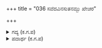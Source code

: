 +++
title = "036 ಸವೆದವಿನಸುತನಮ್ಬು ಖೇಚರ"

+++

<details><summary>ಗದ್ಯ (ಕ.ಗ.ಪ) </summary>

36. ಕರ್ಣನ ಬಾಣಾವಳಿಗಳು ಸವೆದವು. ಚಿತ್ರಸೇನನ ಶರ ಪ್ರಯೋಗಕ್ಕೆ ಅವನ ಕವಚ ಸೀಸಕಗಳು ಕವಚಗಳ ಮೇಲೆ , ಬಾಣಗಳು ಕವಚದಂತೆ  ಚುಚ್ಚಿಕೊಂಡವು.  ಎಡಬಲ ಭಾಗಗಳಿಂದ ಗಂಧರ್ವಸೇನೆ ಕವಿದವು. ಈ ಸೇನೆ ಪ್ರಯೋಗಿಸಿದ ಬಾಣ ವರ್ಷಕ್ಕೆ ಕರ್ಣನ ರಥಾಶ್ವಗಳು ಅತ್ತಿಂದಿತ್ತ ಓಡುತ್ತಿದ್ದವು.
</details>

<details><summary>ಪದಾರ್ಥ (ಕ.ಗ.ಪ) </summary>

ಡವರಿಸು - ಡಾವರಿಸು - ಅತ್ತಿತ್ತ ಚಲಿಸು.
</details>
